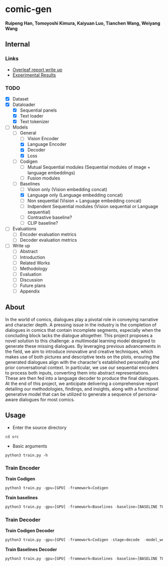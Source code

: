 # comic-gen

**Ruipeng Han, Tomoyoshi Kimura, Kaiyuan Luo, Tianchen Wang, Weiyang Wang**

## Internal

### Links

- [Overleaf report write up](https://www.overleaf.com/read/bbhrzrgfqcst#65c342)
- [Experimental Results](https://docs.google.com/spreadsheets/d/1LtugnDpvXAg4tg7iXpLiMLymPbm5JdXk3aWUOmo4b2o/edit?usp=sharing)

### TODO

- [X] Dataset
- [X] Dataloader
  - [X] Sequential panels
  - [X] Text loader
  - [X] Text tokenizer
- [ ] Models
  - [ ] General
    - [ ] Vision Encoder
    - [X] Language Encoder
    - [X] Decoder
    - [X] Loss
  - [ ] Codigen
    - [ ] Mutual Sequential modules (Sequential modules of image + language embeddings)
    - [ ] Fusion modules
  - [ ] Baselines
    - [ ] Vision only (Vision embedding concat)
    - [X] Language only (Language embedding concat)
    - [ ] Non sequential (Vision + Language embedding concat)
    - [ ] Indpendent Sequential modules (Vision sequential or Language sequential)
    - [ ] Contrastive baseline?
    - [ ] CLIP baseline?
- [ ] Evaluations
  - [ ] Encoder evaluation metrics
  - [ ] Decoder evaluation metrics
- [ ] Write up
  - [ ] Abstract
  - [ ] Introduction
  - [ ] Related Works
  - [ ] Methodology
  - [ ] Evaluation
  - [ ] Discussion
  - [ ] Future plans
  - [ ] Appendix

## About

In the world of comics, dialogues play a pivotal role in conveying narrative and character depth. A pressing issue in the industry is the completion of dialogues in comics that contain incomplete segments, especially when the concluding block lacks the dialogue altogether. This project proposes a novel solution to this challenge: a multimodal learning model designed to generate these missing dialogues. By leveraging previous advancements in the field, we aim to introduce innovative and creative techniques, which makes use of both pictures and descriptive texts on the plots, ensuring the generated dialogues align with the character's established personality and prior conversational context. In particular, we use our sequential encoders to process both inputs, converting them into abstract representations. These are then fed into a language decoder to produce the final dialogues. At the end of this project, we anticipate delivering a comprehensive report detailing our methodologies, findings, and insights, along with a functional generative model that can be utilized to generate a sequence of persona-aware dialogues for most comics.

## Usage

- Enter the source directory

```
cd src
```

- Basic arguments

```
python3 train.py -h
```

### Train Encoder

**Train Codigen**

```python
python3 train.py -gpu=[GPU] -framework=Codigen
```

**Train baselines**

```python
python3 train.py -gpu=[GPU] -framework=Baselines -baseline=[BASELINE TO RUN]
```

### Train Decoder

**Train Codigen Decoder**

```python
python3 train.py -gpu=[GPU] -framework=Codigen -stage=decode  -model_weight[PATH TO MODEL ENCODER WEIGHT]
```

**Train Baselines Decoder**

```python
python3 train.py -gpu=[GPU] -framework=Baselines -baseline=[BASELINE TO RUN] -stage=decode -model_weight[PATH TO MODEL ENCODER WEIGHT]
```
